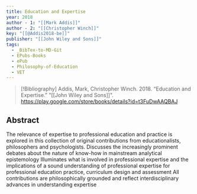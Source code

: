 ```yaml
---
title: Education and Expertise
year: 2018
author - 1: "[[Mark Addis]]"
author - 2: "[[Christopher Winch]]"
key: "[[@Addis2018-be]]"
publisher: "[[John Wiley and Sons]]"
tags:
  - _BibTex-to-MD-Git
  - EPubs-Books
  - ePub
  - Philosophy-of-Education
  - VET
---
```


> [!Bibliography]
> Addis, Mark, Christopher Winch. 2018. “Education and Expertise.” "[[John Wiley and Sons]]". https://play.google.com/store/books/details?id=t3FuDwAAQBAJ

## Abstract
The relevance of expertise to professional education and practice is explored in this collection of original contributions from educationalists, philosophers and psychologists. Discusses the increasingly prominent debates about the nature of know-how in mainstream analytical epistemology Illuminates what is involved in professional expertise and the implications of a sound understanding of professional expertise for professional education practice, curriculum design and assessment All contributions are philosophically grounded and reflect interdisciplinary advances in understanding expertise